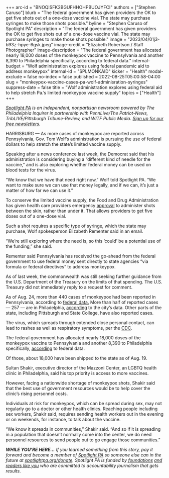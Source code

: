 +++
arc-id = "BNOQISFK2BGUFHHOHPBUOJYFCI"
authors = ["Stephen Caruso"]
blurb = "The federal government has given providers the OK to get five shots out of a one-dose vaccine vial. The state may purchase syringes to make those shots possible."
byline = "Stephen Caruso of Spotlight PA"
description = "The federal government has given providers the OK to get five shots out of a one-dose vaccine vial. The state may purchase syringes to make those shots possible."
image = "2023/04/01j3-b93z-hpye-6gsk.jpeg"
image-credit = "Elizabeth Robertson / Staff Photographer"
image-description = "The federal government has allocated nearly 18,000 doses of the monkeypox vaccine to Pennsylvania and another 8,390 to Philadelphia specifically, according to federal data."
internal-budget = "Wolf administration explores using federal pandemic aid to address monkeypox"
internal-id = "SPLMONKAID"
kicker = "Health"
modal-exclude = false
no-index = false
published = 2022-08-25T05:00:58-04:00
slug = "monkeypox-vaccine-cases-pa-wolf-adminisration-syringes"
suppress-date = false
title = "Wolf administration explores using federal aid to help stretch Pa.’s limited monkeypox vaccine supply"
topics = ["Health"]
+++

<a href="https://www.spotlightpa.org/"><i>Spotlight PA</i></a><i> is an independent, nonpartisan newsroom powered by The Philadelphia Inquirer in partnership with PennLive/The Patriot-News, TribLIVE/Pittsburgh Tribune-Review, and WITF Public Media. </i><a href="https://www.spotlightpa.org/newsletters"><i>Sign up for our free newsletters</i></a><i>.</i>

HARRISBURG — As more cases of monkeypox are reported across Pennsylvania, Gov. Tom Wolf’s administration is pursuing the use of federal dollars to help stretch the state’s limited vaccine supply.

Speaking after a news conference last week, the Democrat said that his administration is considering buying a “different kind of needle for the vaccine,” and is also exploring whether federal money can be used on blood tests for the virus.

“We know that we have that need right now,” Wolf told Spotlight PA. “We want to make sure we can use that money legally, and if we can, it’s just a matter of how far we can use it.”

<script src="https://www.spotlightpa.org/embed.js" async></script><div data-spl-embed-version="1" data-spl-src="https://www.spotlightpa.org/embeds/newsletter/"></div>

To conserve the limited vaccine supply, the Food and Drug Administration has given health care providers emergency <a href="https://www.cnn.com/2022/08/09/health/monkeypox-vaccine-intradermal/index.html">approval</a> to administer shots between the skin, rather than under it. That allows providers to get five doses out of a one-dose vial.

Such a shot requires a specific type of syringe, which the state may purchase, Wolf spokesperson Elizabeth Rementer said in an email.

“We’re still exploring where the need is, so this ‘could’ be a potential use of the funding,” she said.

Rementer said Pennsylvania has received the go-ahead from the federal government to use federal money sent directly to state agencies “via formula or federal directives” to address monkeypox.

As of last week, the commonwealth was still seeking further guidance from the U.S. Department of the Treasury on the limits of that spending. The U.S. Treasury did not immediately reply to a request for comment.

As of Aug. 24, more than 440 cases of monkeypox had been reported in Pennsylvania, according to <a href="https://www.cdc.gov/poxvirus/monkeypox/response/2022/us-map.html">federal data.</a> More than half of reported cases — 257 — are in Philadelphia, <a href="https://www.phila.gov/programs/acute-communicable-disease-program/monkeypox/">according</a> to the city’s data. Other parts of the state, including Pittsburgh and State College, have also reported cases.

The virus, which spreads through extended close personal contact, can lead to rashes as well as respiratory symptoms, per the <a href="https://www.cdc.gov/poxvirus/monkeypox/symptoms.html">CDC</a>.

The federal government has allocated nearly 18,000 doses of the monkeypox vaccine to Pennsylvania and another 8,390 to Philadelphia specifically, <a href="https://aspr.hhs.gov/SNS/Pages/JYNNEOS-Distribution.aspx">according</a> to federal data.

Of those, about 18,000 have been shipped to the state as of Aug. 19.

<script src="https://www.spotlightpa.org/embed.js" async></script><div data-spl-embed-version="1" data-spl-src="https://www.spotlightpa.org/embeds/donate/"></div>

Sultan Shakir, executive director of the Mazzoni Center, an LGBTQ health clinic in Philadelphia, said his top priority is access to more vaccines.

However, facing a nationwide shortage of monkeypox shots, Shakir said that the best use of government resources would be to help cover the clinic’s rising personnel costs.

Individuals at risk for monkeypox, which can be spread during sex, may not regularly go to a doctor or other health clinics. Reaching people including sex workers, Shakir said, requires sending health workers out in the evening or on weekends, for instance, to talk about the vaccine.

“We know it spreads in communities,” Shakir said. “And so if it is spreading in a population that doesn’t normally come into the center, we do need personnel resources to send people out to go engage those communities.”

<i><b>WHILE YOU’RE HERE...</b></i><i> If you learned something from this story, pay it forward and become a member of </i><a href="https://www.spotlightpa.org/"><i>Spotlight PA</i></a><i> so someone else can in the future at </i><a href="http://spotlightpa.org/donate"><i>spotlightpa.org/donate</i></a><i>. Spotlight PA is funded by</i><a href="https://www.spotlightpa.org/support"><i> foundations</i></a><i> </i><a href="https://www.spotlightpa.org/support"><i>and readers like you</i></a><i> who are committed to accountability journalism that gets results.</i>
